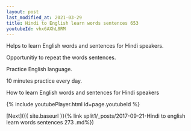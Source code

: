 ```yaml
---
layout: post
last_modified_at: 2021-03-29
title: Hindi to English learn words sentences 653 
youtubeId: vhx6AXhL8RM
---
```

 
 
Helps to learn English words and sentences for Hindi speakers.

Opportunitiy to repeat the words sentences. 

Practice English language. 
 
10 minutes practice every day. 
 
How to learn English words and sentences for Hindi speakers 
 
{% include youtubePlayer.html id=page.youtubeId %}
 
 
[Next]({{ site.baseurl }}{% link  split1/_posts/2017-09-21-Hindi to english learn words sentences 273 .md%})
 
